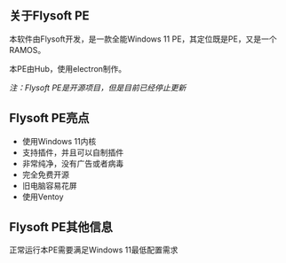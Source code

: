 ## 关于Flysoft PE

本软件由Flysoft开发，是一款全能Windows 11 PE，其定位既是PE，又是一个RAMOS。

本PE由Hub，使用electron制作。

*注：Flysoft PE是开源项目，但是目前已经停止更新*

## Flysoft PE亮点

- 使用Windows 11内核
- 支持插件，并且可以自制插件
- 非常纯净，没有广告或者病毒
- 完全免费开源
- 旧电脑容易花屏
- 使用Ventoy

## Flysoft PE其他信息

正常运行本PE需要满足Windows 11最低配置需求